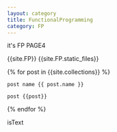 ```yaml
---
layout: category
title: FunctionalProgramming
category: FP
---
```


it's FP PAGE4

{{site.FP}}
{{site.FP.static_files}}


{% for post in {{site.collections}} %}

    post name {{ post.name }}

    post {{post}}
{% endfor %}

isText
